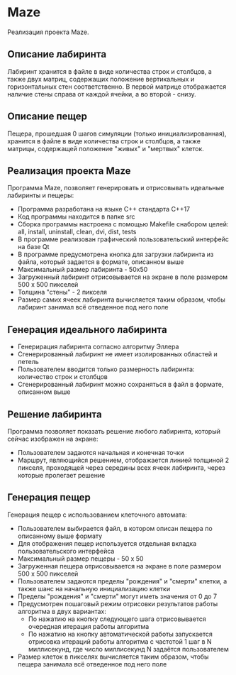 # Maze

Реализация проекта Maze.

## Описание лабиринта

Лабиринт хранится в файле в виде количества строк и столбцов, а также двух матриц, содержащих положение вертикальных и горизонтальных стен соответственно. 
В первой матрице отображается наличие стены справа от каждой ячейки, а во второй - снизу. 

## Описание пещер

Пещера, прошедшая 0 шагов симуляции (только инициализированная), хранится в файле в виде количества строк и столбцов, 
а также матрицы, содержащей положение "живых" и "мертвых" клеток.

## Реализация проекта Maze

Программа Maze, позволяет генерировать и отрисовывать идеальные лабиринты и пещеры:

- Программа разработана на языке C++ стандарта C++17
- Код программы находится в папке src
- Сборка программы настроена с помощью Makefile снабором целей: all, install, uninstall, clean, dvi, dist, tests
- В программе реализован графический пользовательский интерфейс на базе Qt
- В программе предусмотрена кнопка для загрузки лабиринта из файла, который задается в формате, описанном выше
- Максимальный размер лабиринта - 50х50
- Загруженный лабиринт отрисовывается на экране в поле размером 500 x 500 пикселей
- Толщина "стены" - 2 пикселя
- Размер самих ячеек лабиринта вычисляется таким образом, чтобы лабиринт занимал всё отведенное под него поле

## Генерация идеального лабиринта

- Генерирация лабиринта согласно алгоритму Эллера
- Сгенерированный лабиринт не имеет изолированных областей и петель
- Пользователем вводится только размерность лабиринта: количество строк и столбцов
- Сгенерированный лабиринт можно сохраняться в файл в формате, описанном выше

## Решение лабиринта

Программа позволяет показать решение любого лабиринта, который сейчас изображен на экране:
- Пользователем задаются начальная и конечная точки
- Маршрут, являющийся решением, отображается линией толщиной 2 пикселя, проходящей через середины всех ячеек лабиринта, через которые пролегает решение

## Генерация пещер

Генерация пещер с использованием клеточного автомата:
- Пользователем выбирается файл, в котором описан пещера по описанному выше формату
- Для отображения пещер используется отдельная вкладка пользовательского интерфейса
- Максимальный размер пещеры - 50 х 50
- Загруженная пещера отрисовывается на экране в поле размером 500 x 500 пикселей
- Пользователем задаются пределы "рождения" и "смерти" клетки, а также шанс на начальную инициализацию клетки
- Пределы "рождения" и "смерти" могут иметь значения от 0 до 7
- Предусмотрен пошаговый режим отрисовки результатов работы алгоритма в двух вариантах:
  - По нажатию на кнопку следующего шага отрисовывается очередная итерация работы алгоритма
  - По нажатию на кнопку автоматической работы запускается отрисовка итераций работы алгоритма с частотой 1 шаг в N миллисекунд, где число миллисекунд N задаётся пользователем
- Размер клеток в пикселях вычисляется таким образом, чтобы пещера занимала всё отведенное под него поле
